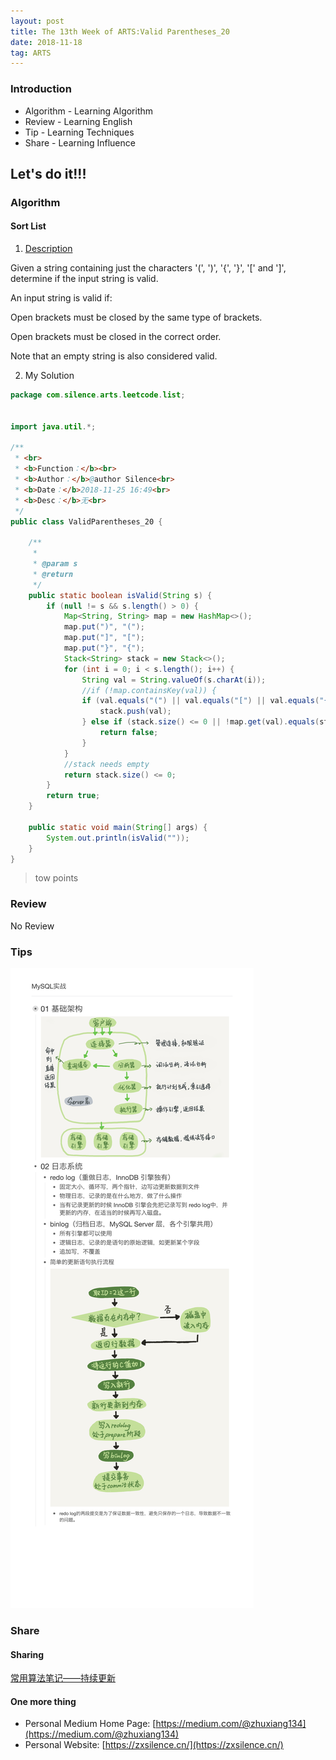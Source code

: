 ```yaml
---
layout: post
title: The 13th Week of ARTS:Valid Parentheses_20
date: 2018-11-18
tag: ARTS
---
```


### Introduction
- Algorithm  - Learning Algorithm
- Review  - Learning English
- Tip - Learning Techniques
- Share - Learning Influence

## Let's do it!!!
### Algorithm
#### Sort List
1. [Description](https://leetcode.com/problems/valid-parentheses/)

Given a string containing just the characters '(', ')', '{', '}', '[' and ']', determine if the input string is valid.

An input string is valid if:

Open brackets must be closed by the same type of brackets.

Open brackets must be closed in the correct order.

Note that an empty string is also considered valid.

2. My Solution

```java
package com.silence.arts.leetcode.list;


import java.util.*;

/**
 * <br>
 * <b>Function：</b><br>
 * <b>Author：</b>@author Silence<br>
 * <b>Date：</b>2018-11-25 16:49<br>
 * <b>Desc：</b>无<br>
 */
public class ValidParentheses_20 {

    /**
     *
     * @param s
     * @return
     */
    public static boolean isValid(String s) {
        if (null != s && s.length() > 0) {
            Map<String, String> map = new HashMap<>();
            map.put(")", "(");
            map.put("]", "[");
            map.put("}", "{");
            Stack<String> stack = new Stack<>();
            for (int i = 0; i < s.length(); i++) {
                String val = String.valueOf(s.charAt(i));
                //if (!map.containsKey(val)) {
                if (val.equals("(") || val.equals("[") || val.equals("{")) {
                    stack.push(val);
                } else if (stack.size() <= 0 || !map.get(val).equals(stack.pop())) {
                    return false;
                }
            }
            //stack needs empty
            return stack.size() <= 0;
        }
        return true;
    }

    public static void main(String[] args) {
        System.out.println(isValid(""));
    }
}


```

> tow points

### Review
No Review

### Tips
![MySQL实战](/images/posts/articles/2018-11-15/MySQL实战.png)

### Share
#### Sharing
[常用算法笔记——持续更新](https://zxsilence.cn/2018/11/%E5%B8%B8%E7%94%A8%E7%AE%97%E6%B3%95%E7%AC%94%E8%AE%B0/)

#### One more thing
- Personal Medium Home Page: [https://medium.com/@zhuxiang134](https://medium.com/@zhuxiang134)
- Personal Website: [https://zxsilence.cn/](https://zxsilence.cn/)